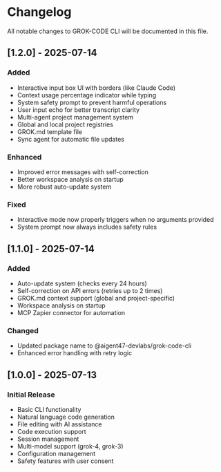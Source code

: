 # Changelog

All notable changes to GROK-CODE CLI will be documented in this file.

## [1.2.0] - 2025-07-14

### Added
- Interactive input box UI with borders (like Claude Code)
- Context usage percentage indicator while typing
- System safety prompt to prevent harmful operations
- User input echo for better transcript clarity
- Multi-agent project management system
- Global and local project registries
- GROK.md template file
- Sync agent for automatic file updates

### Enhanced
- Improved error messages with self-correction
- Better workspace analysis on startup
- More robust auto-update system

### Fixed
- Interactive mode now properly triggers when no arguments provided
- System prompt now always includes safety rules

## [1.1.0] - 2025-07-14

### Added
- Auto-update system (checks every 24 hours)
- Self-correction on API errors (retries up to 2 times)
- GROK.md context support (global and project-specific)
- Workspace analysis on startup
- MCP Zapier connector for automation

### Changed
- Updated package name to @aigent47-devlabs/grok-code-cli
- Enhanced error handling with retry logic

## [1.0.0] - 2025-07-13

### Initial Release
- Basic CLI functionality
- Natural language code generation
- File editing with AI assistance
- Code execution support
- Session management
- Multi-model support (grok-4, grok-3)
- Configuration management
- Safety features with user consent